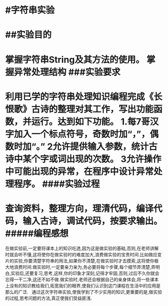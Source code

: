 #字符串实验
======
##实验目的
=========
掌握字符串String及其方法的使用。
掌握异常处理结构
###实验要求
===========
利用已学的字符串处理知识编程完成《长恨歌》古诗的整理对其工作，写出功能函数，并运行。达到如下功能。
1.每7哥汉字加入一个标点符号，奇数时加“，”，偶数时加“。”
2允许提供输入参数，统计古诗中某个字或词出现的次数。
3允许操作中可能出现的异常，在程序中设计异常处理程序。
####实验过程
=============
查询资料，整理方向，理清代码，编译代码，输入古诗，调试代码，按要求输出。
#####编程感想
=============
在做实验前,一定要将课本上的知识吃透,因为这是做实验的基础,否则,在老师讲解时就会听不懂,这将使你在做实验时的难度加大,浪费做实验的宝贵时间.比如做应变片的实验,你要清楚字符串的用法,如果你不清楚,在做实验时才去摸索,这将使你极大地浪费时间.做实验时,一定要亲力亲为,务必要将每个步骤,每个细节弄清楚,弄明白,实验后,还要复习,思考,这样,你的印象才深刻,记得才牢固,否则,过后不久你就会忘得一干二净,这还不如不做.做实验时,老师还会根据自己的亲身体会,将一些课本上没有的知识教给我们,拓宽我们的眼界,使我们认识到这门课程在生活中的应用是那么的广泛. 
通过这次字符串实验,使我学到了不少实用的知识,更重要的是,做实验的过程,思考问题的方法,真正使我们受益匪浅.
